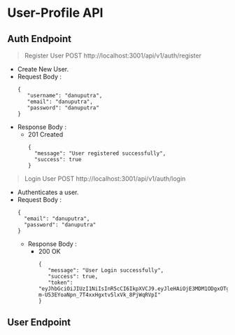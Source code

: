 # User-Profile API

## Auth Endpoint

> Register User
> POST http://localhost:3001/api/v1/auth/register

* Create New User.
* Request Body :
  ```
  {
     "username": "danuputra",
     "email": "danuputra",
     "password": "danuputra"
  }
  ```
* Response Body :
     * 201 Created
       ```
       {
         "message": "User registered successfully",
         "success": true
       }
       ```
> Login User
> POST http://localhost:3001/api/v1/auth/login

* Authenticates a user.
* Request Body :
  ```
  {
    "email": "danuputra",
    "password": "danuputra"
  }
  ```
  * Response Body :
     * 200 OK
       ```
       {
          "message": "User Login successfully",
          "success": true,
          "token": "eyJhbGciOiJIUzI1NiIsInR5cCI6IkpXVCJ9.eyJleHAiOjE3MDM1ODgxOTgsImp0aSI6IjIifQ.2D7F-m-U53EYoaNpn_7T4xxHgxtv5lxVk_8PjWqRVpI"
       }
       ```

## User Endpoint
